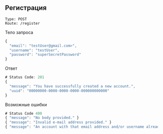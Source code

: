## Регистрация
```
Type: POST
Route: /register
```
Тело запроса
```javascript
{
  "email": "testUser@gmail.com>",
  "username": "testUser",
  "password": "superSecretPassword"
}
```
Ответ
```javascript
# Status Code: 201
{
  "message": "You have successfully created a new account.",
  "uuid": "00000000-0000-0000-0000-000000000000"
}
```
Возможные ошибки
```javascript
# Status Code 400
{ "message": "No body provided." }
{ "message": "Invalid e-mail address provided." }
{ "message": "An account with that email address and/or username already exists." }
```